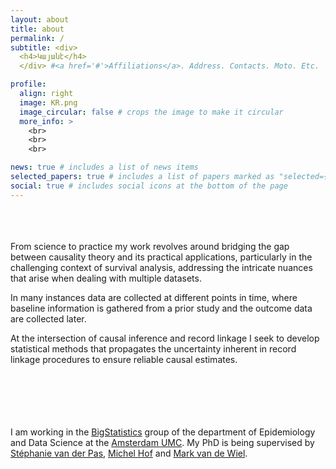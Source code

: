 ```yaml
---
layout: about
title: about
permalink: /
subtitle: <div>
  <h4>Կայանէ</h4>
  </div> #<a href='#'>Affiliations</a>. Address. Contacts. Moto. Etc.

profile:
  align: right
  image: KR.png
  image_circular: false # crops the image to make it circular
  more_info: >
    <br>
    <br>
    <br>

news: true # includes a list of news items
selected_papers: true # includes a list of papers marked as "selected={true}"
social: true # includes social icons at the bottom of the page
---
```


<br>
<br>
<br>
From science to practice my work revolves around bridging the gap between causality theory and its practical applications, particularly in the challenging context of survival analysis, addressing the intricate nuances that arise when dealing with multiple datasets.

In many instances data are collected at different points in time, where baseline information is gathered from a prior study and the outcome data are collected later.

At the intersection of causal inference and record linkage I seek to develop statistical methods that propagates the uncertainty inherent in record linkage procedures to ensure reliable causal estimates.
<br>
<br>
<br>
<br>
<br>
<br>

I am working in the [BigStatistics](https://www.bigstatistics.nl/) group of the department of Epidemiology and Data Science at the [Amsterdam UMC](https://www.amc.nl/web/home.htm). My PhD is being supervised by [Stéphanie van der Pas](https://www.stephanievanderpas.nl/), [Michel Hof](https://researchinformation.amsterdamumc.org/en/persons/michel-hof-2) and [Mark van de Wiel](https://www.bigstatistics.nl/mark-van-de-wiel/).
